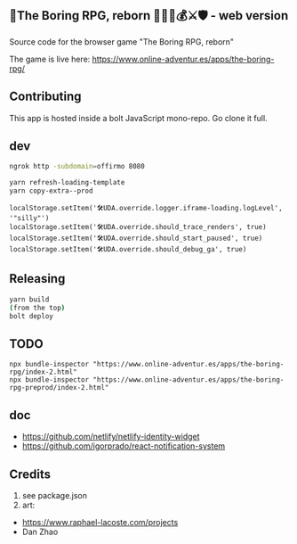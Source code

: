 ## 🧙The Boring RPG, reborn 👨🏻‍💻💰⚔🛡 - web version

Source code for the browser game "The Boring RPG, reborn"

The game is live here: https://www.online-adventur.es/apps/the-boring-rpg/

## Contributing

This app is hosted inside a bolt JavaScript mono-repo. Go clone it full.


## dev

```bash
ngrok http -subdomain=offirmo 8080

yarn refresh-loading-template
yarn copy-extra--prod
```

```
localStorage.setItem('🛠UDA.override.logger.iframe-loading.logLevel', '"silly"')
localStorage.setItem('🛠UDA.override.should_trace_renders', true)
localStorage.setItem('🛠UDA.override.should_start_paused', true)
localStorage.setItem('🛠UDA.override.should_debug_ga', true)
```


## Releasing

```bash
yarn build
(from the top)
bolt deploy
```


## TODO

```
npx bundle-inspector "https://www.online-adventur.es/apps/the-boring-rpg/index-2.html"
npx bundle-inspector "https://www.online-adventur.es/apps/the-boring-rpg-preprod/index-2.html"
```

## doc
* https://github.com/netlify/netlify-identity-widget
* https://github.com/igorprado/react-notification-system

## Credits
1. see package.json
2. art:
  * https://www.raphael-lacoste.com/projects
  * Dan Zhao

